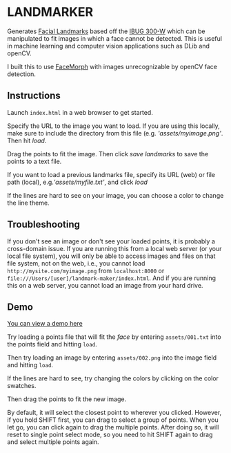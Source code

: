 # LANDMARKER

Generates [Facial Landmarks](https://www.pyimagesearch.com/2017/04/03/facial-landmarks-dlib-opencv-python/) based off the [IBUG 300-W](https://ibug.doc.ic.ac.uk/resources/facial-point-annotations/) which can be manipulated to fit images in which a face cannot be detected. This is useful in machine learning and computer vision applications such as DLib and openCV.

I built this to use [FaceMorph](https://github.com/valillon/FaceMorph) with images unrecognizable by openCV face detection.


## Instructions

Launch `index.html` in a web browser to get started.

Specify the URL to the image you want to load. If you are using this locally, make sure to include the directory from this file (e.g. _'assets/myimage.png'_. Then hit _load_.

Drag the points to fit the image. Then click _save landmarks_ to save the points to a text file.

If you want to load a previous landmarks file, specify its URL (web) or file path (local), e.g._'assets/myfile.txt'_, and click _load_

If the lines are hard to see on your image, you can choose a color to change the line theme.


## Troubleshooting

If you don't see an image or don't see your loaded points, it is probably a cross-domain issue. If you are running this from a local web server (or your local file system), you will only be able to access images and files on that file system, not on the web, i.e., you cannot load `http://mysite.com/myimage.png` from `localhost:8000` or `file:///Users/[user]/landmark-maker/index.html`. And if you are running this on a web server, you cannot load an image from your hard drive. 

## Demo

[You can view a demo here](https://prototypes.mikeheavers.com/landmarker/)

Try loading a points file that will fit the _face_ by entering `assets/001.txt` into the points field and hitting `load`.

Then try loading an image by entering `assets/002.png` into the image field and hitting `load`.

If the lines are hard to see, try changing the colors by clicking on the color swatches.

Then drag the points to fit the new image. 

By default, it will select the closest point to wherever you clicked. However, if you hold SHIFT first, you can drag to select a group of points. When you let go, you can click again to drag the multiple points. After doing so, it will reset to single point select mode, so you need to hit SHIFT again to drag and select multiple points again.